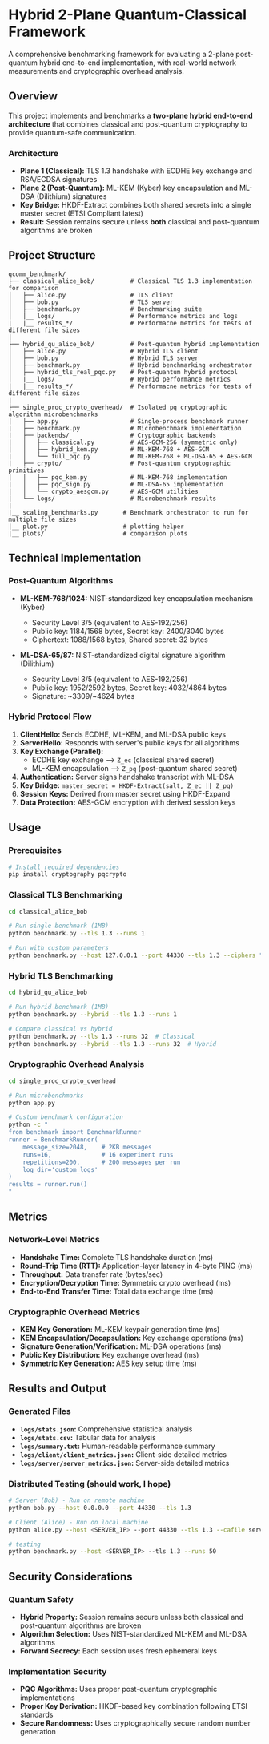 # Hybrid 2-Plane Quantum-Classical Framework

A comprehensive benchmarking framework for evaluating a 2-plane post-quantum hybrid end-to-end implementation, with real-world network measurements and cryptographic overhead analysis.

## Overview

This project implements and benchmarks a **two-plane hybrid end-to-end architecture** that combines classical and post-quantum cryptography to provide quantum-safe communication.

### Architecture

- **Plane 1 (Classical):** TLS 1.3 handshake with ECDHE key exchange and RSA/ECDSA signatures
- **Plane 2 (Post-Quantum):** ML-KEM (Kyber) key encapsulation and ML-DSA (Dilithium) signatures  
- **Key Bridge:** HKDF-Extract combines both shared secrets into a single master secret (ETSI Compliant latest)
- **Result:** Session remains secure unless **both** classical and post-quantum algorithms are broken

## Project Structure

```
qcomm_benchmark/
├── classical_alice_bob/          # Classical TLS 1.3 implementation for comparison
│   ├── alice.py                  # TLS client
│   ├── bob.py                    # TLS server
│   ├── benchmark.py              # Benchmarking suite
│   |__ logs/                     # Performance metrics and logs
|   |__ results_*/                # Performacne metrics for tests of different file sizes
|
├── hybrid_qu_alice_bob/          # Post-quantum hybrid implementation
│   ├── alice.py                  # Hybrid TLS client
│   ├── bob.py                    # Hybrid TLS server
│   ├── benchmark.py              # Hybrid benchmarking orchestrator
│   ├── hybrid_tls_real_pqc.py    # Post-quantum hybrid protocol
│   |__ logs/                     # Hybrid performance metrics
|   |__ results_*/                # Performacne metrics for tests of different file sizes
|
├── single_proc_crypto_overhead/  # Isolated pq cryptographic algorithm microbenchmarks
|   ├── app.py                    # Single-process benchmark runner
|   ├── benchmark.py              # Microbenchmark implementation
|   ├── backends/                 # Cryptographic backends
|   │   ├── classical.py          # AES-GCM-256 (symmetric only)
|   │   ├── hybrid_kem.py         # ML-KEM-768 + AES-GCM
|   │   └── full_pqc.py           # ML-KEM-768 + ML-DSA-65 + AES-GCM
|   ├── crypto/                   # Post-quantum cryptographic primitives
|   │   ├── pqc_kem.py            # ML-KEM-768 implementation
|   │   ├── pqc_sign.py           # ML-DSA-65 implementation
|   │   └── crypto_aesgcm.py      # AES-GCM utilities
|   └── logs/                     # Microbenchmark results
|
|__ scaling_benchmarks.py       # Benchmark orchestrator to run for multiple file sizes
|__ plot.py                     # plotting helper
|__ plots/                      # comparison plots

```

## Technical Implementation

### Post-Quantum Algorithms

- **ML-KEM-768/1024:** NIST-standardized key encapsulation mechanism (Kyber)
  - Security Level 3/5 (equivalent to AES-192/256)
  - Public key: 1184/1568 bytes, Secret key: 2400/3040 bytes
  - Ciphertext: 1088/1568 bytes, Shared secret: 32 bytes

- **ML-DSA-65/87:** NIST-standardized digital signature algorithm (Dilithium)
  - Security Level 3/5 (equivalent to AES-192/256)
  - Public key: 1952/2592 bytes, Secret key: 4032/4864 bytes
  - Signature: ~3309/~4624 bytes

### Hybrid Protocol Flow

1. **ClientHello:** Sends ECDHE, ML-KEM, and ML-DSA public keys
2. **ServerHello:** Responds with server's public keys for all algorithms
3. **Key Exchange (Parallel):**
   - ECDHE key exchange --> `Z_ec` (classical shared secret)
   - ML-KEM encapsulation --> `Z_pq` (post-quantum shared secret)
4. **Authentication:** Server signs handshake transcript with ML-DSA
5. **Key Bridge:** `master_secret = HKDF-Extract(salt, Z_ec || Z_pq)`
6. **Session Keys:** Derived from master secret using HKDF-Expand
7. **Data Protection:** AES-GCM encryption with derived session keys

## Usage

### Prerequisites

```bash
# Install required dependencies
pip install cryptography pqcrypto
```

### Classical TLS Benchmarking

```bash
cd classical_alice_bob

# Run single benchmark (1MB)
python benchmark.py --tls 1.3 --runs 1

# Run with custom parameters
python benchmark.py --host 127.0.0.1 --port 44330 --tls 1.3 --ciphers "AESGCM:CHACHA20" --runs 32 --bytes 2097152
```

### Hybrid TLS Benchmarking

```bash
cd hybrid_qu_alice_bob

# Run hybrid benchmark (1MB)
python benchmark.py --hybrid --tls 1.3 --runs 1

# Compare classical vs hybrid
python benchmark.py --tls 1.3 --runs 32  # Classical
python benchmark.py --hybrid --tls 1.3 --runs 32  # Hybrid
```

### Cryptographic Overhead Analysis

```bash
cd single_proc_crypto_overhead

# Run microbenchmarks
python app.py

# Custom benchmark configuration
python -c "
from benchmark import BenchmarkRunner
runner = BenchmarkRunner(
    message_size=2048,    # 2KB messages
    runs=16,              # 16 experiment runs
    repetitions=200,      # 200 messages per run
    log_dir='custom_logs'
)
results = runner.run()
"
```

## Metrics

### Network-Level Metrics

- **Handshake Time:** Complete TLS handshake duration (ms)
- **Round-Trip Time (RTT):** Application-layer latency in 4-byte PING (ms)
- **Throughput:** Data transfer rate (bytes/sec)
- **Encryption/Decryption Time:** Symmetric crypto overhead (ms)
- **End-to-End Transfer Time:** Total data exchange time (ms)

### Cryptographic Overhead Metrics

- **KEM Key Generation:** ML-KEM keypair generation time (ms)
- **KEM Encapsulation/Decapsulation:** Key exchange operations (ms)
- **Signature Generation/Verification:** ML-DSA operations (ms)
- **Public Key Distribution:** Key exchange overhead (ms)
- **Symmetric Key Generation:** AES key setup time (ms)

## Results and Output

### Generated Files

- **`logs/stats.json`:** Comprehensive statistical analysis
- **`logs/stats.csv`:** Tabular data for analysis
- **`logs/summary.txt`:** Human-readable performance summary
- **`logs/client/client_metrics.json`:** Client-side detailed metrics
- **`logs/server/server_metrics.json`:** Server-side detailed metrics


### Distributed Testing (should work, I hope)

```bash
# Server (Bob) - Run on remote machine
python bob.py --host 0.0.0.0 --port 44330 --tls 1.3

# Client (Alice) - Run on local machine
python alice.py --host <SERVER_IP> --port 44330 --tls 1.3 --cafile server_cert.pem

# testing
python benchmark.py --host <SERVER_IP> --tls 1.3 --runs 50
```


## Security Considerations

### Quantum Safety

- **Hybrid Property:** Session remains secure unless both classical and post-quantum algorithms are broken
- **Algorithm Selection:** Uses NIST-standardized ML-KEM and ML-DSA algorithms
- **Forward Secrecy:** Each session uses fresh ephemeral keys

### Implementation Security

- **PQC Algorithms:** Uses proper post-quantum cryptographic implementations
- **Proper Key Derivation:** HKDF-based key combination following ETSI standards
- **Secure Randomness:** Uses cryptographically secure random number generation
